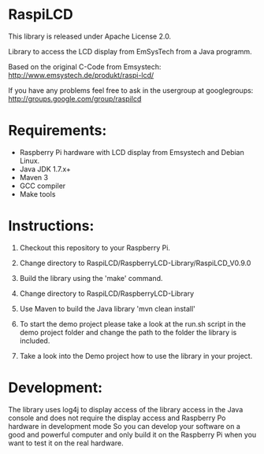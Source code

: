RaspiLCD
========

This library is released under Apache License 2.0.

Library to access the LCD display from EmSysTech from a Java programm.

Based on the original C-Code from Emsystech: http://www.emsystech.de/produkt/raspi-lcd/

If you have any problems feel free to ask in the usergroup at googlegroups:
http://groups.google.com/group/raspilcd

Requirements:
=============
- Raspberry Pi hardware with LCD display from Emsystech and Debian Linux.
- Java JDK 1.7.x+
- Maven 3
- GCC compiler
- Make tools

Instructions:
=============
1. Checkout this repository to your Raspberry Pi.
2. Change directory to RaspiLCD/RaspberryLCD-Library/RaspiLCD_V0.9.0
3. Build the library using the 'make' command.
4. Change directory to RaspiLCD/RaspberryLCD-Library
5. Use Maven to build the Java library 'mvn clean install'

6. To start the demo project please take a look at the run.sh script in the demo project folder and change the path to the folder the library is included.
7. Take a look into the Demo project how to use the library in your project.



Development:
============
The library uses log4j to display access of the library access in the Java console
and does not require the display access and Raspberry Po hardware in development mode
So you can develop your software on a good and powerful computer and only build it
on the Raspberry Pi when you want to test it on the real hardware.
